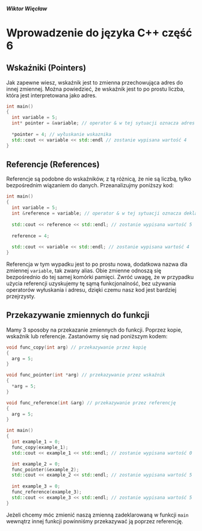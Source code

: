 ##### Wiktor Więcław 
# Wprowadzenie do języka C++ część 6

## Wskaźniki (Pointers)
Jak zapewne wiesz, wskaźnik jest to zmienna przechowująca adres do innej zmiennej. Można powiedzieć, że wskaźnik jest to po prostu liczba, która jest interpretowana jako adres.
```c++
int main()
{
  int variable = 5;
  int* pointer = &variable; // operator & w tej sytuacji oznacza adres zmiennej
  
  *pointer = 4; // wyłuskanie wskaznika
  std::cout << variable << std::endl // zostanie wypisana wartość 4
}
```

## Referencje (References)
Referencje są podobne do wskaźników, z tą różnicą, że nie są liczbą, tylko bezpośrednim wiązaniem do danych. Przeanalizujmy poniższy kod:

```c++
int main()
{
  int variable = 5;
  int &reference = variable; // operator & w tej sytuacji oznacza deklaracje referencji
  
  std::cout << reference << std::endl; // zostanie wypisana wartość 5
  
  reference = 4; 
  
  std::cout << variable << std::endl; // zostanie wypisana wartość 4
}
```
Referencja w tym wypadku jest to po prostu nowa, dodatkowa nazwa dla zmiennej ```variable```, tak zwany alias. Obie zmienne odnoszą się bezpośrednio do tej samej komórki pamięci.
Zwróć uwagę, że w przypadku użycia referencji uzyskujemy tę sąmą funkcjonalność, bez używania operatorów wyłuskania i adresu, dzięki czemu nasz kod jest bardziej przejrzysty.

## Przekazywanie zmiennych do funkcji
Mamy 3 sposoby na przekazanie zmiennych do funkcji. Poprzez kopie, wskaźnik lub referencje. Zastanówmy się nad poniższym kodem:
```c++
void func_copy(int arg) // przekazywanie przez kopię
{
  arg = 5;
}

void func_pointer(int *arg) // przekazywanie przez wskaźnik
{
  *arg = 5;
}

void func_reference(int &arg) // przekazywanie przez referencję
{
  arg = 5;
}

int main()
{
  int example_1 = 0;
  func_copy(example_1);
  std::cout << example_1 << std::endl; // zostanie wypisana wartość 0

  int example_2 = 0;
  func_pointer(&example_2);
  std::cout << example_2 << std::endl; // zostanie wypisana wartość 5
  
  int example_3 = 0;
  func_reference(example_3);
  std::cout << example_3 << std::endl; // zostanie wypisana wartość 5
}
```
Jeżeli chcemy móc zmienić naszą zmienną zadeklarowaną w funkcji ```main``` wewnątrz innej funkcji powinniśmy przekazywać ją poprzez referencję.
